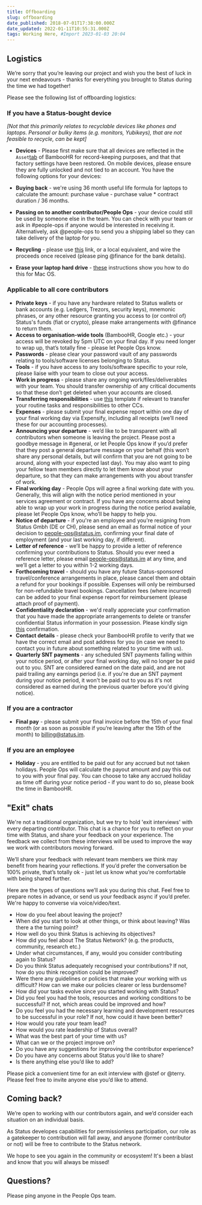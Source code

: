 ```yaml
---
title: Offboarding
slug: offboarding
date_published: 2018-07-01T17:38:00.000Z
date_updated: 2022-01-11T10:55:31.000Z
tags: Working Here, #Import 2023-01-03 20:04
---
```


## Logistics

We’re sorry that you’re leaving our project and wish you the best of luck in your next endeavours - thanks for everything you brought to Status during the time we had together!

Please see the following list of offboarding logistics:

### If you have a Status-bought device

*[Not that this primarily relates to recyclable devices like phones and laptops. Personal or bulky items (e.g. monitors, Yubikeys), that are not feasible to recycle, can be kept]*

- **Devices** - Please first make sure that all devices are reflected in the `Asset`[tab](https://statusim.bamboohr.com/employees/employee.php?id=112) of BambooHR for record-keeping purposes, and that that factory settings have been restored. On mobile devices, please ensure they are fully unlocked and not tied to an account. You have the following options for your devices:

- **Buying back** - we're using 36 month useful life formula for laptops to calculate the amount: purchase value - purchase value * contract duration / 36 months.
- **Passing on to another contributor/People Ops** - your device could still be used by someone else in the team. You can check with your team or ask in #people-ops if anyone would be interested in receiving it. Alternatively, ask @people-ops to send you a shipping label so they can take delivery of the laptop for you.
- **Recycling** - please use [this](http://reuserecycle.poweron.com/) link, or a local equivalent, and wire the proceeds once received (please ping @finance for the bank details).

- **Erase your laptop hard drive** - [these](https://support.apple.com/en-gb/HT201065) instructions show you how to do this for Mac OS.

### Applicable to all core contributors

- **Private keys** - if you have any hardware related to Status wallets or bank accounts (e.g. Ledgers, Trezors, security keys), mnemonic phrases, or any other resource granting you access to (or control of) Status's funds (fiat or crypto), please make arrangements with @finance to return them.
- **Access to organisation-wide tools** (BambooHR, Google etc.) - your access will be revoked by 5pm UTC on your final day. If you need longer to wrap up, that’s totally fine - please let People Ops know.
- **Passwords** - please clear your password vault of any passwords relating to tools/software licenses belonging to Status.
- **Tools** - if you have access to any tools/software specific to your role, please liaise with your team to close out your access.
- **Work in progress** - please share any ongoing work/files/deliverables with your team. You should transfer ownership of any critical documents so that these don’t get deleted when your accounts are closed.
- **Transferring responsibilities** - use [this](https://docs.google.com/spreadsheets/d/1ecCRhhcm_CQdL-jLdnrH2r2-K4tW3jfEsPwtn11Df1c/edit#gid=0) template if relevant to transfer your routine tasks and responsibilities to other CCs.
- **Expenses** - please submit your final expense report within one day of your final working day via Expensify, including all receipts (we’ll need these for our accounting processes).
- **Announcing your departure** - we’d like to be transparent with all contributors when someone is leaving the project. Please post a goodbye message in #general, or let People Ops know if you’d prefer that they post a general departure message on your behalf (this won’t share any personal details, but will confirm that you are not going to be around, along with your expected last day). You may also want to ping your fellow team members directly to let them know about your departure, so that they can make arrangements with you about transfer of work.
- **Final working day** - People Ops will agree a final working date with you. Generally, this will align with the notice period mentioned in your services agreement or contract. If you have any concerns about being able to wrap up your work in progress during the notice period available, please let People Ops know, who’ll be happy to help you.
- **Notice of departure** - if you're an employee and you're resigning from Status Gmbh (DE or CH), please send an email as formal notice of your decision to [people-ops@status.im](mailto:people-ops@status.im), confirming your final date of employment (and your last working day, if different).
- **Letter of reference** - we’ll be happy to provide a letter of reference confirming your contributions to Status. Should you ever need a reference letter, please email [people-ops@status.im](mailto:people-ops@status.im) at any time, and we’ll get a letter to you within 1-2 working days.
- **Forthcoming travel** - should you have any future Status-sponsored  travel/conference arrangements in place, please cancel them and obtain a refund for your bookings if possible. Expenses will only be reimbursed for non-refundable travel bookings. Cancellation fees (where incurred) can be added to your final expense report for reimbursement (please attach proof of payment).
- **Confidentiality declaration** - we'd really appreciate your confirmation that you have made the appropriate arrangements to delete or transfer confidential Status information in your possession. Please kindly sign [this](https://app.hellosign.com/s/f7d91342) confirmation.
- **Contact details** - please check your BambooHR profile to verify that we have the correct email and post address for you (in case we need to contact you in future about something related to your time with us).
- **Quarterly SNT payments** - any scheduled SNT payments falling within your notice period, or after your final working day, will no longer be paid out to you. SNT are considered earned on the date paid, and are not paid trailing any earnings period (i.e. if you're due an SNT payment during your notice period, it won't be paid out to you as it's not considered as earned during the previous quarter before you'd giving notice).

### If you are a contractor

- **Final pay** - please submit your final invoice before the 15th of your final month (or as soon as possible if you’re leaving after the 15th of the month) to [billing@status.im](mailto:billing@status.im).

### If you are an employee

- **Holiday** - you are entitled to be paid out for any accrued but not taken holidays. People Ops will calculate the payout amount and pay this out to you with your final pay. You can choose to take any accrued holiday as time off during your notice period - if you want to do so, please book the time in BambooHR.

## "Exit" chats

We're not a traditional organization, but we try to hold 'exit interviews' with every departing contributor. This chat is a chance for you to reflect on your time with Status, and share your feedback on your experience. The feedback we collect from these interviews will be used to improve the way we work with contributors moving forward.

We’ll share your feedback with relevant team members we think may benefit from hearing your reflections. If you’d prefer the conversation be 100% private, that’s totally ok - just let us know what you’re comfortable with being shared further.

Here are the types of questions we’ll ask you during this chat. Feel free to prepare notes in advance, or send us your feedback async if you’d prefer. We're happy to converse via voice/video/text.

- How do you feel about leaving the project?
- When did you start to look at other things, or think about leaving? Was there a the turning point?
- How well do you think Status is achieving its objectives?
- How did you feel about The Status Network? (e.g. the products, community, research etc.)
- Under what circumstances, if any, would you consider contributing again to Status?
- Do you think Status adequately recognised your contributions? If not, how do you think recognition could be improved?
- Were there any guidelines or policies that make your working with us difficult? How can we make our policies clearer or less burdensome?
- How did your tasks evolve since you started working with Status?
- Did you feel you had the tools, resources and working conditions to be successful? If not, which areas could be improved and how?
- Do you feel you had the necessary learning and development resources to be successful in your role? If not, how could it have been better?
- How would you rate your team lead?
- How would you rate leadership of Status overall?
- What was the best part of your time with us?
- What can we or the project improve on?
- Do you have any suggestions for improving the contributor experience?
- Do you have any concerns about Status you’d like to share?
- Is there anything else you’d like to add?

Please pick a convenient time for an exit interview with @stef or @terry. Please feel free to invite anyone else you’d like to attend.

## Coming back?

We’re open to working with our contributors again, and we’d consider each situation on an individual basis.

As Status developes capabilities for permissionless participation, our role as a gatekeeper to contribution will fall away, and anyone (former contributor or not) will be free to contribute to the Status network.

We hope to see you again in the community or ecosystem! It's been a blast and know that you will always be missed!

## Questions?

Please ping anyone in the People Ops team.
